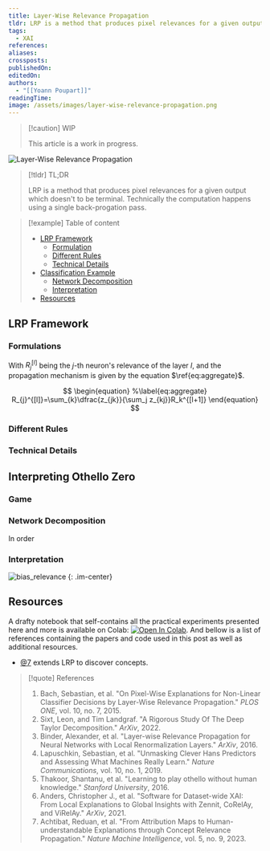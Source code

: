 ```yaml
---
title: Layer-Wise Relevance Propagation
tldr: LRP is a method that produces pixel relevances for a given output which doesn't to be terminal. Technically the computation happens using a single back-progation pass.
tags:
  - XAI
references: 
aliases: 
crossposts: 
publishedOn: 
editedOn: 
authors:
  - "[[Yoann Poupart]]"
readingTime: 
image: /assets/images/layer-wise-relevance-propagation.png
---
```

> [!caution] WIP
> 
> This article is a work in progress.

![Layer-Wise Relevance Propagation](layer-wise-relevance-propagation.png)

> [!tldr] TL;DR
> 
> LRP is a method that produces pixel relevances for a given output which doesn't to be terminal. Technically the computation happens using a single back-progation pass. 

> [!example] Table of content
> 
> - [LRP Framework](#lrp-framework)
> 	- [Formulation](#formulation)
> 	-  [Different Rules](#different-rules)
> 	-  [Technical Details](#technical-details)
> - [Classification Example](#classification-example)
> 	- [Network Decomposition](#network-decomposition)
> 	- [Interpretation](#interpretation)
> - [Resources](#resources)

## LRP Framework

### Formulations

With $R_j^{[l]}$ being the $j$-th neuron's relevance of the layer $l$, and the propagation mechanism is given by the equation $\ref{eq:aggregate}$.

$$
\begin{equation}
%\label{eq:aggregate}
R_{j}^{[l]}=\sum_{k}\dfrac{z_{jk}}{\sum_j z_{kj}}R_k^{[l+1]}
\end{equation}
$$

### Different Rules

### Technical Details


## Interpreting Othello Zero

### Game

<script src="https://gist.github.com/Xmaster6y/fd8ff108d39b0fdd09cb49e6809d2c54.js"></script>
### Network Decomposition

In order 




### Interpretation


![bias_relevance](lrp_bias_relevance.png)
{: .im-center}

## Resources

A drafty notebook that self-contains all the practical experiments presented here and more is available on Colab: [![Open In Colab](https://colab.research.google.com/assets/colab-badge.svg)](https://colab.research.google.com/drive/1ozMKtcRS9nRtvUfwZwj00ZZNpui5MhLr?usp=sharing). And bellow is a list of references containing the papers and code used in this post as well as additional resources.

- [@7](#resources) extends LRP to discover concepts.

> [!quote] References
> 
> 1. Bach, Sebastian, et al. "On Pixel-Wise Explanations for Non-Linear Classifier Decisions by Layer-Wise Relevance Propagation." _PLOS ONE_, vol. 10, no. 7, 2015.
> 2. Sixt, Leon, and Tim Landgraf. "A Rigorous Study Of The Deep Taylor Decomposition." _ArXiv_, 2022.
> 3. Binder, Alexander, et al. "Layer-wise Relevance Propagation for Neural Networks with Local Renormalization Layers." _ArXiv_, 2016.
> 4. Lapuschkin, Sebastian, et al. "Unmasking Clever Hans Predictors and Assessing What Machines Really Learn." _Nature Communications_, vol. 10, no. 1, 2019.
> 5. Thakoor, Shantanu, et al. "Learning to play othello without human knowledge." _Stanford University_, 2016.
> 6. Anders, Christopher J., et al. "Software for Dataset-wide XAI: From Local Explanations to Global Insights with Zennit, CoRelAy, and ViRelAy." _ArXiv_, 2021.
> 7. Achtibat, Reduan, et al. "From Attribution Maps to Human-understandable Explanations through Concept Relevance Propagation." _Nature Machine Intelligence_, vol. 5, no. 9, 2023.
